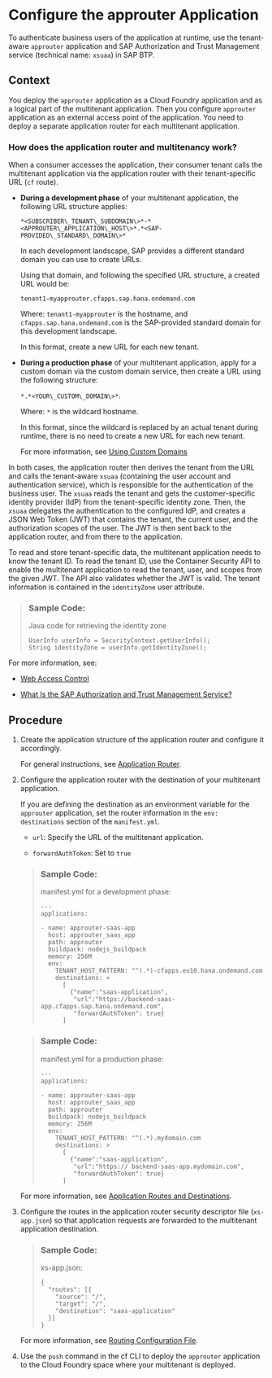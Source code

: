 <!-- loio5af9067322214e8dbf354daae44cef08 -->

# Configure the approuter Application

To authenticate business users of the application at runtime, use the tenant-aware `approuter` application and SAP Authorization and Trust Management service \(technical name: `xsuaa`\) in SAP BTP.



## Context

You deploy the `approuter` application as a Cloud Foundry application and as a logical part of the multitenant application. Then you configure `approuter` application as an external access point of the application. You need to deploy a separate application router for each multitenant application.



### How does the application router and multitenancy work?

When a consumer accesses the application, their consumer tenant calls the multitenant application via the application router with their tenant-specific URL \(`cf` route\).

-   **During a development phase** of your multitenant application, the following URL structure applies:

    `*<SUBSCRIBER\_TENANT\_SUBDOMAIN\>*-*<APPROUTER\_APPLICATION\_HOST\>*.*<SAP-PROVIDED\_STANDARD\_DOMAIN\>*`

    In each development landscape, SAP provides a different standard domain you can use to create URLs.

    Using that domain, and following the specified URL structure, a created URL would be:

    `tenant1-myapprouter.cfapps.sap.hana.ondemand.com`

    Where: `tenant1-myapprouter` is the hostname, and `cfapps.sap.hana.ondemand.com` is the SAP-provided standard domain for this development landscape.

    In this format, create a new URL for each new tenant.

-   **During a production phase** of your multitenant application, apply for a custom domain via the custom domain service, then create a URL using the following structure:

    `*.*<YOUR\_CUSTOM\_DOMAIN\>*`.

    Where: `*` is the wildcard hostname.

    In this format, since the wildcard is replaced by an actual tenant during runtime, there is no need to create a new URL for each new tenant.

    For more information, see [Using Custom Domains](Using_Custom_Domains_2291aea.md)


In both cases, the application router then derives the tenant from the URL and calls the tenant-aware `xsuaa` \(containing the user account and authentication service\), which is responsible for the authentication of the business user. The `xsuaa` reads the tenant and gets the customer-specific identity provider \(IdP\) from the tenant-specific identity zone. Then, the `xsuaa` delegates the authentication to the configured IdP, and creates a JSON Web Token \(JWT\) that contains the tenant, the current user, and the authorization scopes of the user. The JWT is then sent back to the application router, and from there to the application.

To read and store tenant-specific data, the multitenant application needs to know the tenant ID. To read the tenant ID, use the Container Security API to enable the multitenant application to read the tenant, user, and scopes from the given JWT. The API also validates whether the JWT is valid. The tenant information is contained in the `identityZone` user attribute.

> ### Sample Code:  
> Java code for retrieving the identity zone
> 
> ```
> UserInfo userInfo = SecurityContext.getUserInfo(); 
> String identityZone = userInfo.getIdentityZone();
> 
> ```

For more information, see:

-   [Web Access Control](Web_Access_Control_70a62d1.md)

-   [What Is the SAP Authorization and Trust Management Service?](What_Is_the_SAP_Authorization_and_Trust_Management_Service_649961f.md)




## Procedure

1.  Create the application structure of the application router and configure it accordingly.

    For general instructions, see [Application Router](Application_Router_01c5f9b.md).

2.  Configure the application router with the destination of your multitenant application.

    If you are defining the destination as an environment variable for the `approuter` application, set the router information in the `env: destinations` section of the `manifest.yml`.

    -   `url`: Specify the URL of the multitenant application.

    -   `forwardAuthToken`: Set to `true`

    > ### Sample Code:  
    > manifest.yml for a development phase:
    > 
    > ```nocode
    > ---
    > applications:
    > 
    > - name: approuter-saas-app
    >   host: approuter_saas_app
    >   path: approuter
    >   buildpack: nodejs_buildpack
    >   memory: 256M
    >   env:
    >     TENANT_HOST_PATTERN: "^(.*)-cfapps.eu10.hana.ondemand.com 
    >     destinations: >
    >       [
    >         {"name":"saas-application",
    >          "url":"https://backend-saas-app.cfapps.sap.hana.ondemand.com",
    >          "forwardAuthToken": true}
    >       ]
    > 
    > ```

    > ### Sample Code:  
    > manifest.yml for a production phase:
    > 
    > ```nocode
    > ---
    > applications:
    > 
    > - name: approuter-saas-app
    >   host: approuter_saas_app
    >   path: approuter
    >   buildpack: nodejs_buildpack
    >   memory: 256M
    >   env:
    >     TENANT_HOST_PATTERN: "^(.*).mydomain.com
    >     destinations: >
    >       [
    >         {"name":"saas-application",
    >          "url":"https:// backend-saas-app.mydomain.com",
    >          "forwardAuthToken": true}
    >       ]
    > 
    > ```

    For more information, see [Application Routes and Destinations](Application_Routes_and_Destinations_3cc788e.md).

3.  Configure the routes in the application router security descriptor file \(`xs-app.json`\) so that application requests are forwarded to the multitenant application destination.

    > ### Sample Code:  
    > xs-app.json:
    > 
    > ```
    > {
    >   "routes": [{
    >     "source": "/",
    >     "target": "/",
    >     "destination": "saas-application"
    >   }]
    > }
    > ```

    For more information, see [Routing Configuration File](Routing_Configuration_File_c103fb4.md).

4.  Use the `push` command in the cf CLI to deploy the `approuter` application to the Cloud Foundry space where your multitenant is deployed.


